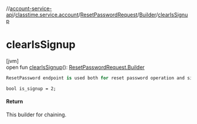 //[account-service-api](../../../../index.md)/[classtime.service.account](../../index.md)/[ResetPasswordRequest](../index.md)/[Builder](index.md)/[clearIsSignup](clear-is-signup.md)

# clearIsSignup

[jvm]\
open fun [clearIsSignup](clear-is-signup.md)(): [ResetPasswordRequest.Builder](index.md)

```kotlin
ResetPassword endpoint is used both for reset password operation and signup. 

```
`bool is_signup = 2;`

#### Return

This builder for chaining.
